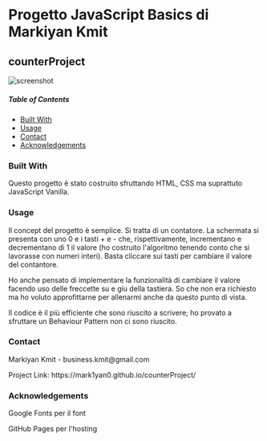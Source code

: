 
<h1>Progetto JavaScript Basics di Markiyan Kmit</h1>
<h2>counterProject</h2>

![screenshot](https://user-images.githubusercontent.com/70650895/116120606-fee02980-a6bf-11eb-9c9e-9a9d69ca91b5.JPG)

<h5>Table of Contents</h5>
<ul>
    <li><a href="#built">Built With</a></li>
    <li><a href="#usage">Usage</a></li>
    <li><a href="#contact">Contact</a></li>
    <li><a href="#acknowledgements">Acknowledgements</a></li>
</ul>


<h3>Built With</h3>
<p>Questo progetto è stato costruito sfruttando HTML, CSS ma suprattuto JavaScript Vanilla.</p>

<h3>Usage</h3>
<p>Il concept del progetto è semplice. Si tratta di un contatore. La schermata si presenta con uno 0 e i tasti + e - che, rispettivamente, incrementano e decrementano di 1 il valore (ho costruito l'algoritmo tenendo conto che si lavorasse con numeri interi).
Basta cliccare sui tasti per cambiare il valore del contantore.</p>

<p>Ho anche pensato di implementare la funzionalità di cambiare il valore facendo uso delle freccette su e giu della tastiera. So che non era richiesto ma ho voluto approfittarne per allenarmi anche da questo punto di vista.</p>

<p>Il codice è il più efficiente che sono riuscito a scrivere; ho provato a sfruttare un Behaviour Pattern non ci sono riuscito.</p>

<h3>Contact</h3>
<p>Markiyan Kmit - business.kmit@gmail.com </p>

<p>Project Link: https://mark1yan0.github.io/counterProject/ </p>
 
<h3>Acknowledgements</h3>
<p>Google Fonts per il font</p>
<p>GitHub Pages per l'hosting</p>
